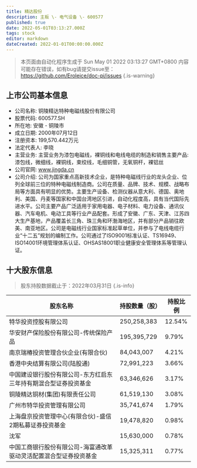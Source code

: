 ```yaml
---
title: 精达股份
description: 主板 \- 电气设备 \- 600577
published: true
date: 2022-05-01T03:13:27.000Z
tags: stock
editor: markdown
dateCreated: 2022-01-01T00:00:00.000Z
---
```


> 本页面由自动化程序生成于 Sun May 01 2022 03:13:27 GMT+0800
> 内容可能存在错误，如有bug请提交issue至：https://github.com/Eroleice/doc-pi/issues
{.is-warning}

## 上市公司基本信息
- 公司名称: 铜陵精达特种电磁线股份有限公司
- 股票代码: 600577.SH
- 所在地: 安徽 - 铜陵市
- 成立日期: 2000年07月12日
- 注册资本: 199,570.442万元
- 法定代表人: 李晓
- 主营业务: 主营业务为漆包电磁线，裸铜线和电线电缆的制造和销售主要产品:漆包线，微细线，裸铜线，束绞线，毛细铜管，无氧铜杆，裸铝丝
- 公司官网: www.jingda.cn
- 公司介绍: 公司为国家重点高新技术企业，是特种电磁线行业的龙头企业、位列全球前三位的特种电磁线制造商。公司在质量、品牌、技术、规模、战略布局等方面具有明显的优势。主要生产设备、检测仪器从意大利、德国、奥地利、美国、丹麦等国家和中国台湾地区引进，自动化程度高，具有当代国际先进水平。公司主要产品广泛适用于家用电器、电子材料、电力设备、通讯仪器、汽车电机、电动工具等行业产品配套。形成了安徽、广东、天津、江苏四大生产基地，产品覆盖长三角、珠三角和环渤海地区，并有部分产品销往欧美、南亚地区。公司是电磁线行业国家标准起草单位，并参与了电线电缆行业“十二五”规划的编制工作。公司通过了ISO9001标准认证、TS16949、ISO14001环境管理体系认证、OHSAS18001职业健康安全管理体系等管理认证。


## 十大股东信息
> 股东持股数据截止于：2022年03月31日
{.is-info}

| 股东名称 | 持股数量（股） | 持股比例 |
| --- | --- | --- |
| 特华投资控股有限公司 | 250,258,383 | 12.54% |
| 华安财产保险股份有限公司-传统保险产品 | 195,395,729 | 9.79% |
| 南京瑞椿投资管理合伙企业(有限合伙) | 84,043,007 | 4.21% |
| 香港中央结算有限公司(陆股通) | 72,991,223 | 3.66% |
| 中国建设银行股份有限公司-东方红启东三年持有期混合型证券投资基金 | 63,346,626 | 3.17% |
| 铜陵精达铜材(集团)有限责任公司 | 61,519,130 | 3.08% |
| 广州市特华投资管理有限公司 | 35,741,674 | 1.79% |
| 上海盘京投资管理中心(有限合伙)-盛信2期私募证券投资基金 | 19,478,820 | 0.98% |
| 沈军 | 15,630,000 | 0.78% |
| 中国工商银行股份有限公司-海富通改革驱动灵活配置混合型证券投资基金 | 15,325,311 | 0.77% |




